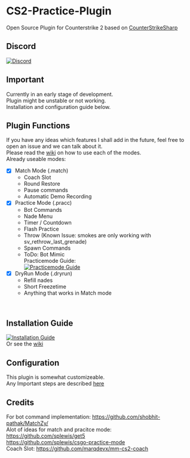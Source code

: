 # CS2-Practice-Plugin
Open Source Plugin for Counterstrike 2 based on [CounterStrikeSharp](https://github.com/roflmuffin/CounterStrikeSharp)
## Discord
[![Discord](https://discordapp.com/api/guilds/1195726804837736468/widget.png?style=banner2)](https://discord.gg/HHzqY8Uvma)
## Important
Currently in an early stage of development.<br>
Plugin might be unstable or not working.<br>
Installation and configuration guide below.<br>

## Plugin Functions
If you have any ideas which features I shall add in the future, feel free to open an issue and we can talk about it.<br>
Please read the [wiki](https://github.com/CHR15cs/CS2-Practice-Plugin/wiki) on how to use each of the modes.<br>
Already useable modes:<br>
- [x] Match Mode (.match)
    - Coach Slot
    - Round Restore
    - Pause commands
    - Automatic Demo Recording
- [x] Practice Mode (.pracc)
    - Bot Commands
    - Nade Menu
    - Timer / Countdown
    - Flash Practice
    - Throw (Known Issue: smokes are only working with sv_rethrow_last_grenade)
    - Spawn Commands
    - ToDo: Bot Mimic<br>
    Practicemode Guide:<br>
  [![Practicemode Guide](https://img.youtube.com/vi/23x0a3QIE_w/0.jpg)](https://www.youtube.com/watch?v=23x0a3QIE_w) <br>
- [x] DryRun Mode (.dryrun)
    - Refill nades
    - Short Freezetime
    - Anything that works in Match mode
<br>

## Installation Guide
[![Installation Guide](https://img.youtube.com/vi/ucQsRX_pEXw/0.jpg)](https://www.youtube.com/watch?v=ucQsRX_pEXw) <br>
Or see the [wiki](https://github.com/CHR15cs/CS2-Practice-Plugin/wiki/Installation)<br>

## Configuration
This plugin is somewhat customizeable.<br>
Any Important steps are described [here](https://github.com/CHR15cs/CS2-Practice-Plugin/wiki/Configuration)<br>

## Credits
For bot command implementation: https://github.com/shobhit-pathak/MatchZy/<br>
Alot of ideas for match and pracitce mode:<br> 
https://github.com/splewis/get5<br>
https://github.com/splewis/csgo-practice-mode<br>
Coach Slot: https://github.com/marqdevx/mm-cs2-coach <br>

